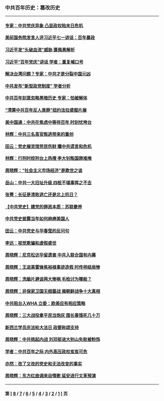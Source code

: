 ### 中共百年历史：篡改历史
---
#### [专家：中共党庆异象 凸显政权陷末日危机](../../pages/nf1176115/n13067084.md?07120430) 
#### [美前国务院发言人评习近平七一讲话：百年暴政](../../pages/nf1176115/n13066986.md?07120430) 
#### [习近平发“头破血流”威胁 蓬佩奥解析](../../pages/nf1176115/n13063604.md?07120430) 
#### [习近平“百年党庆”讲话 学者：重复喊口号](../../pages/nf1176115/n13061411.md?07120430) 
#### [解决台湾问题？专家：中共才是分裂中国元凶](../../pages/nf1176115/n13060811.md?07120430) 
#### [中共发布“新型政党制度” 学者分析](../../pages/nf1176115/n13056354.md?07120430) 
#### [中共百年刻意忽略黑暗历史 专家：怕被解体](../../pages/nf1176115/n13056056.md?07120430) 
#### [“清算中共百年反人类罪”纽约法拉盛图片展](../../pages/nf1176115/n13052220.md?07120430) 
#### [美中国通：中共在焦虑中等待百年 时刻忧垮台](../../pages/nf1176115/n13048820.md?07120430) 
#### [林辉：中共三名高官叛逃带来的重创](../../pages/nf1176115/n13035206.md?07120430) 
#### [田云：党史展览馆劳民伤财 曝中共谎言和危机](../../pages/nf1176115/n13033900.md?07120430) 
#### [林辉：行刑时绞刑台上热搜 李大钊叛国罪难掩](../../pages/nf1176115/n13031965.md?07120430) 
#### [周晓辉：“社会主义市场经济”是欺世之谈](../../pages/nf1176115/n13024090.md?07120430) 
#### [岳山：中共一大旧址升级 四桩不堪事挥之不去](../../pages/nf1176115/n13021697.md?07120430) 
#### [张菁：长征是溃败逃亡还是北上抗日？](../../pages/nf1176115/n13020585.md?07120430) 
#### [【中共党史】建党的罪恶本质：苏联豢养](../../pages/nf1176115/n13011888.md?07120430) 
#### [中共党史披露当年如何麻痹美国人](../../pages/nf1176115/n12966400.md?07120430) 
#### [田云：中共党史与华春莹的反问句](../../pages/nf1176115/n12765178.md?07120430) 
#### [李远：视觉欺骗和虚假盛世](../../pages/nf1176115/n12993376.md?07120430) 
#### [周晓辉：尼克松访华留遗害 中共入联合国有内幕](../../pages/nf1176115/n12991422.md?07120430) 
#### [周晓辉：王进喜雷锋焦裕禄事迹造假 时传祥结局惨](../../pages/nf1176115/n12985497.md?07120430) 
#### [周晓辉：洗脑片避谈两大惨祸 毛检讨为哪般？](../../pages/nf1176115/n12971285.md?07120430) 
#### [周晓辉：非保家卫国无细菌战 揭朝鲜战争十大真相](../../pages/nf1176115/n12954161.md?07120430) 
#### [中共阻台入WHA 立委：欧美应有相应策略](../../pages/nf1176115/n12939343.md?07120430) 
#### [周晓辉：三大战役拿平民当炮灰 围长春饿死几十万](../../pages/nf1176115/n12934921.md?07120430) 
#### [新西兰学员庆法轮大法日 政要称颂支持](../../pages/nf1176115/n12932715.md?07120430) 
#### [周晓辉：中共挑起内战 刘邓挺进大别山失败被粉饰](../../pages/nf1176115/n12929004.md?07120430) 
#### [学者：中共百年之际 内外高压政权岌岌可危](../../pages/nf1176115/n12925426.md?07120430) 
#### [亦然：改了又改的党史和无法改变的事实](../../pages/nf1176115/n12919443.md?07120430) 
#### [周晓辉：东方红曲调来自情歌 延安进行文革预演](../../pages/nf1176115/n12914429.md?07120430) 

---
#### 第 [ [8](./8.md?07120430) / [7](./7.md?07120430) / [6](./6.md?07120430) / [5](./5.md?07120430) / [4](./4.md?07120430) / [3](./3.md?07120430) / [2](./2.md?07120430) / [1](./1.md?07120430) ] 页
